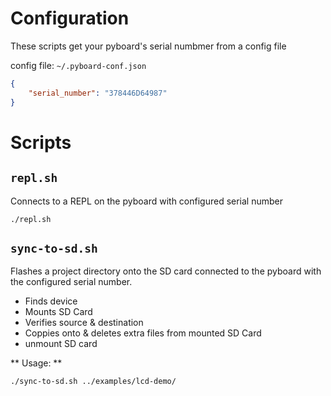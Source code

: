 # Configuration

These scripts get your pyboard's serial numbmer from a config file

config file: `~/.pyboard-conf.json`

```json
{
    "serial_number": "378446D64987"
}
```

# Scripts

## `repl.sh`

Connects to a REPL on the pyboard with configured serial number

```
./repl.sh
```

## `sync-to-sd.sh`

Flashes a project directory onto the SD card connected to the pyboard with the
configured serial number.

* Finds device
* Mounts SD Card
* Verifies source & destination
* Coppies onto & deletes extra files from mounted SD Card
* unmount SD card

** Usage: **

```
./sync-to-sd.sh ../examples/lcd-demo/
```
